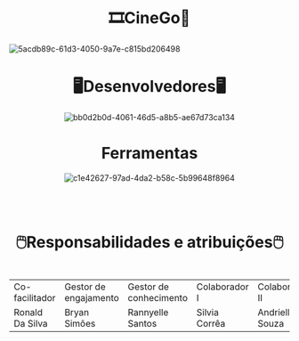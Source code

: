 

<h1 id="Sobre" align="center">🎞️CineGo🎥</h1>

![5acdb89c-61d3-4050-9a7e-c815bd206498](https://user-images.githubusercontent.com/112560788/202926721-2d9d4194-75b1-4363-a556-79c61f49ae3d.jpg)



<h1 id="Tec" align="center">🖥️Desenvolvedores🖥️</h1>
<div align="center">

![bb0d2b0d-4061-46d5-a8b5-ae67d73ca134](https://user-images.githubusercontent.com/112560788/202927426-8d5e6237-76d8-42ac-a37e-86717ee1d1f1.jpg)






<h1 id="Tec" align="center">Ferramentas</h1>
<div align="center">

![c1e42627-97ad-4da2-b58c-5b99648f8964](https://user-images.githubusercontent.com/112560788/202933633-414daf3e-7e0e-4ca6-8899-f51ccb3e9566.jpg)




<br>
<br>
<h1 id="Tec" align="center">🖱️Responsabilidades e atribuições🖱️ </h1>
<div align="center">

  
  <h1 id="Tec" align="center"><table>
 <tr> 
 <td>Co-facilitador</td>
 <td>Gestor de engajamento</td>
 <td>Gestor de conhecimento</td>
 <td>Colaborador I</td>
 <td>Colaborador II</td>
 </tr>
 <tr>
 <td>Ronald Da Silva</td>
 <td>Bryan Simões</td>
 <td>Rannyelle Santos</td>
 <td>Silvia Corrêa</td>
 <td>Andrielly Souza</td>
</h1>
<div align="center">
  
